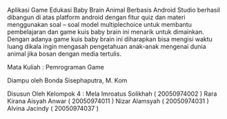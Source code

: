 Aplikasi Game Edukasi Baby Brain Animal Berbasis Android Studio berhasil dibangun di atas platform android dengan fitur quiz dan materi menggunakan soal – soal model multiplechoice untuk membantu pembelajaran dan game kuis baby brain ini menarik untuk dimainkan. Dengan adanya game kuis baby brain ini diharapkan bisa mengisi waktu luang dikala ingin mengasah pengetahuan anak-anak mengenai dunia animal jika bosan dengan media tertulis.

Mata Kuliah : Pemrograman Game

Diampu oleh Bonda Sisephaputra, M. Kom

Disusun Oleh Kelompok 4 :
 Mela Imroatus Solikhah               ( 20050974002 )
 Rara Kirana Aisyah Anwar             ( 20050974011 )
 Nizar Alamsyah                       ( 20050974031 )
 Alvina Jacindy                       ( 20050974037 )
